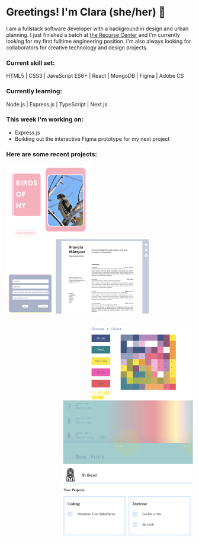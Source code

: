 # Greetings! I'm Clara (she/her) 🌱 

I am a fullstack software developer with a background in design and urban planning. I just finished a batch at [the Recurse Center](https://www.recurse.com/about) and I'm currently looking for my first fulltime engineering position. I'm also always looking for collaborators for creative technology and design projects.

### Current skill set:
HTML5 | CSS3 | JavaScript ES6+ | React | MongoDB | Figma | Adobe CS

### Currently learning:
Node.js | Express.js | TypeScript | Next.js

### This week I'm working on:
- Express.js
- Building out the interactive Figma prototype for my next project 


### Here are some recent projects:
<a href="https://github.com/xewar/memoryCard">
<img src="https://github.com/xewar/projectThumbnails/blob/78a671e8a9e1d9f81eadb9d65aa2c61897d97d00/birdsOfNY2.png" height="200" alt="Birds of NY">
<a href="https://github.com/xewar/cv-builder">
<img src="https://github.com/xewar/projectThumbnails/blob/7748307293ac9c726d2cdf4a89ba3f5cc829b40b/cvBuilder2.png" height="200" alt="CV Builder">
  <br></br>
  
  <a href="https://github.com/xewar/etch-a-sketch/"><img align="right" src="https://github.com/xewar/projectThumbnails/blob/eac75ed24fa52f136b1d08ab36099e5fe7bbb612/etchASketch.png" height="200"></a><a href="https://github.com/xewar/weatherApp">  <img align="right" alt="Weather App" src="https://github.com/xewar/weatherApp/blob/623bbc1633a844fbcaa61767a4629da7046055f0/src/projectThumbnail.png" width="350"></a>
<br></br>

<a href="https://github.com/xewar/to-do-list/">
<img align="right" src="https://github.com/xewar/projectThumbnails/blob/56f419dd9d1148b3ac97cc690b6df82e6c90136e/todoList.png" height="200"></a>


<!--

You can also find me on my website: [clarahonu.com](https://clarahonu.com)
Archived projects:
<a href="https://github.com/xewar/calculator/">
  <img src="https://github.com/xewar/projectThumbnails/blob/1c7576065ad681be7044ba8a5e7b368a64f4d406/calculator.png" height="150"></a>
<a href="https://github.com/xewar/battleship">
<img src="https://github.com/xewar/projectThumbnails/blob/886a13e60bacd355e3d8b85fc9b9c0b804a624dd/Battleship.png" height="150" alt="Battleship"></a>
  <img align="right" alt="Weather App" src="https://github.com/xewar/weatherApp/blob/623bbc1633a844fbcaa61767a4629da7046055f0/src/projectThumbnail.png" height="150"></a>
-->
